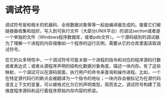 # 调试符号

调试符号是和相关的机器码、全局数据对象等等一起由编译器生成的。接着它们被链接器收集和组织，写入到可执行文件（大部分UNIX平台）的调试section或者是一个单独的文件（Windows程序数据库，或者pdb文件）。一个源码级别的调试器为了理解一个进程的内存镜像如一个程序的运行实例，需要从它的仓库里面读取调试符号。

在它的众多特性中，一个调试符号可能关联一个进程的指令和对应的程序源码行数或者表达式；或者从源程序声明的结构化数据对象角度，描述一块内存。有了这些映射，一个调试可以在源码层面，执行用户的命令来查询和操作进程。比如，一个在特定源代码行的断点会被翻译为一个指令的地址；一块内存会被标记为在源代码语言上下文的变量，可以被格式化为它的声明类型。简而言之，调试符号构建了高维度程序源码和运行着程序原始内存内容的桥梁。
